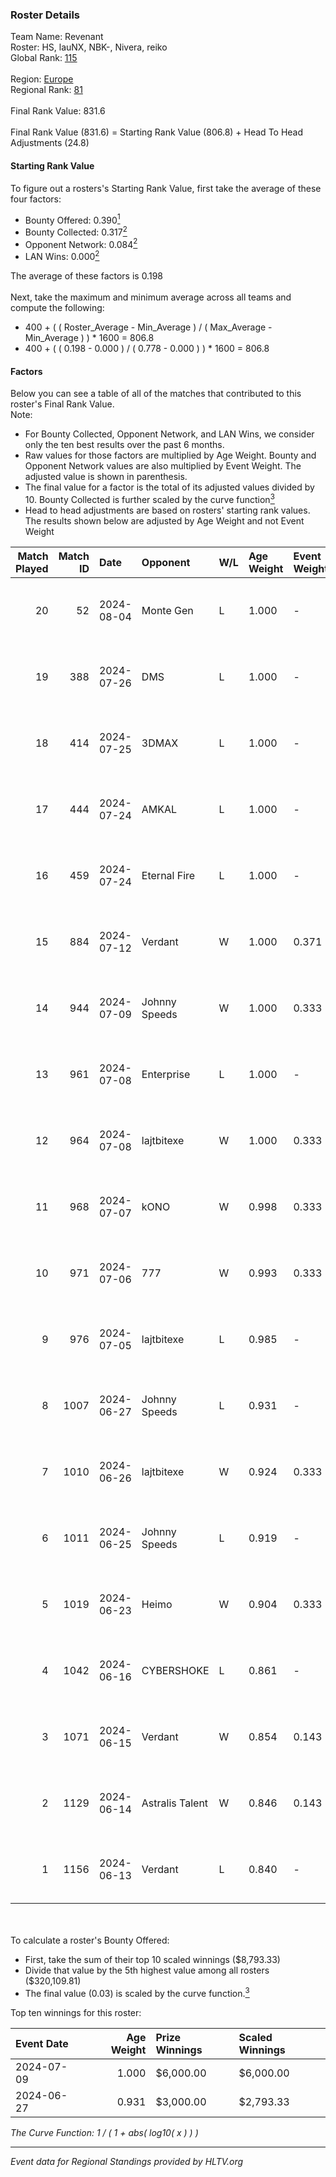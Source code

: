 ### Roster Details<br />
Team Name: Revenant<br />
Roster: HS, lauNX, NBK-, Nivera, reiko<br />
Global Rank: [115](../standings_global.md)<br />
<br />
Region: [Europe]( ../standings_europe.md)<br />
Regional Rank: [81]( ../standings_europe.md)<br />
<br />
Final Rank Value:  831.6<br />
<br />
Final Rank Value (831.6) = Starting Rank Value (806.8) + Head To Head Adjustments (24.8)<br />

#### Starting Rank Value<br />
To figure out a rosters's Starting Rank Value, first take the average of these four factors:<br />
- Bounty Offered: 0.390[<sup>1</sup>](#table2)
- Bounty Collected: 0.317[<sup>2</sup>](#table1)
- Opponent Network: 0.084[<sup>2</sup>](#table1)
- LAN Wins: 0.000[<sup>2</sup>](#table1)

The average of these factors is 0.198<br />
<br />
Next, take the maximum and minimum average across all teams and compute the following:<br />
- 400 + ( ( Roster_Average - Min_Average ) / ( Max_Average - Min_Average ) ) * 1600 = 806.8
- 400 + ( ( 0.198 - 0.000 ) / ( 0.778 - 0.000 ) ) * 1600 = 806.8


#### Factors<br />
Below you can see a table of all of the matches that contributed to this roster's Final Rank Value.<br />
Note:<br />

- For Bounty Collected, Opponent Network, and LAN Wins, we consider only the ten best results over the past 6 months.
- Raw values for those factors are multiplied by Age Weight. Bounty and Opponent Network values are also multiplied by Event Weight. The adjusted value is shown in parenthesis.
- The final value for a factor is the total of its adjusted values divided by 10. Bounty Collected is further scaled by the curve function[<sup>3</sup>](#curveFunction)
- Head to head adjustments are based on rosters' starting rank values. The results shown below are adjusted by Age Weight and not Event Weight
<span id="table1"></span><br />


| Match Played | Match ID | Date       | Opponent        | W/L | Age Weight | Event Weight | Bounty Collected | Opponent Network | LAN Wins  | H2H Adj. | Roster                           |
| -: | -: | :- | :- | :- | :- | :- | :- | :- | :- | -: | :- |
|           20 |       52 | 2024-08-04 | Monte Gen       | L   | 1.000      | -            | -                | -                | -         |   -26.97 | HS, lauNX, NBK-, Nivera, reiko   |
|           19 |      388 | 2024-07-26 | DMS             | L   | 1.000      | -            | -                | -                | -         |   -13.85 | adeX, Jeebs, NBK-, Nivera, reiko |
|           18 |      414 | 2024-07-25 | 3DMAX           | L   | 1.000      | -            | -                | -                | -         |    -1.80 | adeX, Jeebs, NBK-, Nivera, reiko |
|           17 |      444 | 2024-07-24 | AMKAL           | L   | 1.000      | -            | -                | -                | -         |    -4.28 | adeX, lauNX, NBK-, Nivera, reiko |
|           16 |      459 | 2024-07-24 | Eternal Fire    | L   | 1.000      | -            | -                | -                | -         |    -0.48 | adeX, lauNX, NBK-, Nivera, reiko |
|           15 |      884 | 2024-07-12 | Verdant         | W   | 1.000      | 0.371        | 0.015 (0.005)    | 0.287 (0.106)    | 0 (0.000) |    14.73 | adeX, lauNX, NBK-, Nivera, reiko |
|           14 |      944 | 2024-07-09 | Johnny Speeds   | W   | 1.000      | 0.333        | 0.122 (0.041)    | 1.000 (0.333)    | 0 (0.000) |    28.47 | adeX, lauNX, NBK-, Nivera, reiko |
|           13 |      961 | 2024-07-08 | Enterprise      | L   | 1.000      | -            | -                | -                | -         |   -10.98 | adeX, lauNX, NBK-, Nivera, reiko |
|           12 |      964 | 2024-07-08 | lajtbitexe      | W   | 1.000      | 0.333        | 0.007 (0.002)    | 0.108 (0.036)    | 0 (0.000) |    10.75 | adeX, lauNX, NBK-, Nivera, reiko |
|           11 |      968 | 2024-07-07 | kONO            | W   | 0.998      | 0.333        | 0.028 (0.009)    | 0.553 (0.184)    | 0 (0.000) |    17.29 | adeX, lauNX, NBK-, Nivera, reiko |
|           10 |      971 | 2024-07-06 | 777             | W   | 0.993      | 0.333        | 0.015 (0.005)    | 0.173 (0.057)    | 0 (0.000) |    11.31 | adeX, lauNX, NBK-, Nivera, reiko |
|            9 |      976 | 2024-07-05 | lajtbitexe      | L   | 0.985      | -            | -                | -                | -         |   -19.61 | adeX, lauNX, NBK-, Nivera, reiko |
|            8 |     1007 | 2024-06-27 | Johnny Speeds   | L   | 0.931      | -            | -                | -                | -         |    -2.46 | adeX, lauNX, NBK-, Nivera, reiko |
|            7 |     1010 | 2024-06-26 | lajtbitexe      | W   | 0.924      | 0.333        | 0.007 (0.002)    | 0.108 (0.033)    | 0 (0.000) |    10.32 | adeX, lauNX, NBK-, Nivera, reiko |
|            6 |     1011 | 2024-06-25 | Johnny Speeds   | L   | 0.919      | -            | -                | -                | -         |    -2.36 | adeX, lauNX, NBK-, Nivera, reiko |
|            5 |     1019 | 2024-06-23 | Heimo           | W   | 0.904      | 0.333        | 0.006 (0.002)    | 0.103 (0.031)    | 0 (0.000) |     8.65 | adeX, lauNX, NBK-, Nivera, reiko |
|            4 |     1042 | 2024-06-16 | CYBERSHOKE      | L   | 0.861      | -            | -                | -                | -         |   -10.97 | adeX, lauNX, NBK-, Nivera, reiko |
|            3 |     1071 | 2024-06-15 | Verdant         | W   | 0.854      | 0.143        | 0.015 (0.002)    | 0.287 (0.035)    | 0 (0.000) |    16.08 | adeX, lauNX, NBK-, Nivera, reiko |
|            2 |     1129 | 2024-06-14 | Astralis Talent | W   | 0.846      | 0.143        | 0.009 (0.001)    | 0.156 (0.019)    | 0 (0.000) |    10.53 | adeX, lauNX, NBK-, Nivera, reiko |
|            1 |     1156 | 2024-06-13 | Verdant         | L   | 0.840      | -            | -                | -                | -         |    -9.56 | adeX, lauNX, NBK-, Nivera, reiko |

<br />
<span id="table2"></span><br />
To calculate a roster's Bounty Offered:<br />

- First, take the sum of their top 10 scaled winnings ($8,793.33)
- Divide that value by the 5th highest value among all rosters ($320,109.81)
- The final value (0.03) is scaled by the curve function.[<sup>3</sup>](#curveFunction)

Top ten winnings for this roster:<br />

| Event Date | Age Weight | Prize Winnings | Scaled Winnings |
| :- | -: | :- | :- |
| 2024-07-09 |      1.000 | $6,000.00      | $6,000.00       |
| 2024-06-27 |      0.931 | $3,000.00      | $2,793.33       |


<span id="curveFunction"></span>_The Curve Function: 1 / ( 1 + abs( log10( x ) ) )_<br />

---
_Event data for Regional Standings provided by HLTV.org_<br />
